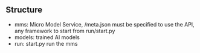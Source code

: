 ## Structure
- mms: Micro Model Service, /meta.json must be specified to use the API, any framework to start from run/start.py
- models: trained AI models
- run: start.py run the mms 
